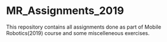# MR_Assignments_2019
This repository contains all assignments done as part of Mobile Robotics(2019) course and some miscelleneous exercises.
